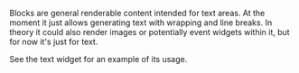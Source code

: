 Blocks are general renderable content intended for text areas. At the moment it just allows generating text with wrapping and line breaks. In theory it could also render images or potentially event widgets within it, but for now it's just for text.

See the text widget for an example of its usage.